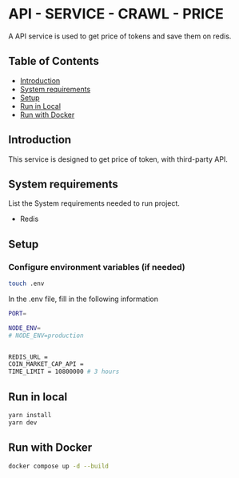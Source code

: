 # API - SERVICE - CRAWL - PRICE

A API service is used to get price of tokens and save them on redis.
## Table of Contents
- [Introduction](#introduction)
- [System requirements](#system-requirements)
- [Setup](#setup)
- [Run in Local](#run-in-local)
- [Run with Docker](#run-with-docker)
<!-- - [User manual](#user-manual) -->
## Introduction
This service is designed to get price of token, with third-party API.
## System requirements
List the System requirements needed to run project.
- Redis

## Setup

###  Configure environment variables (if needed)

``` bash
touch .env
```
In the .env file, fill in the following information
``` bash
PORT=

NODE_ENV=
# NODE_ENV=production


REDIS_URL = 
COIN_MARKET_CAP_API = 
TIME_LIMIT = 10800000 # 3 hours 
```
## Run in local
```bash
yarn install
yarn dev
```
## Run with Docker
```bash
docker compose up -d --build
```
